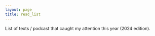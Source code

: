 ```yaml
---
layout: page
title: read_list
---
```


List of texts / podcast that caught my attention this year (2024 edition).
